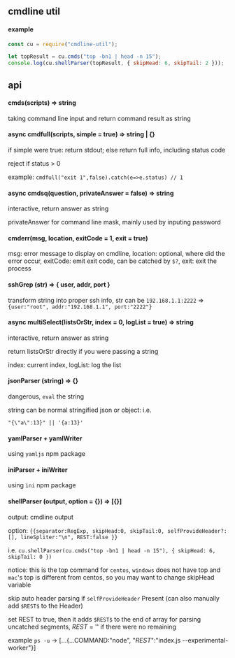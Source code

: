 ## cmdline util

#### example

```js
const cu = require("cmdline-util");

let topResult = cu.cmds("top -bn1 | head -n 15");
console.log(cu.shellParser(topResult, { skipHead: 6, skipTail: 2 }));
```

## api

#### cmds(scripts) => string

taking command line input and return command result as string

#### async cmdfull(scripts, simple = true) => string | {}

if simple were true: return stdout; else return full info, including status code

reject if status > 0

example: `cmdfull("exit 1",false).catch(e=>e.status) // 1`

#### async cmdsq(question, privateAnswer = false) => string

interactive, return answer as string

privateAnswer for command line mask, mainly used by inputing password

#### cmderr(msg, location, exitCode = 1, exit = true)

msg: error message to display on cmdline, location: optional, where did the error occur,
exitCode: emit exit code, can be catched by `$?`, exit: exit the process

#### sshGrep (str) => { user, addr, port }

transform string into proper ssh info, str can be `192.168.1.1:2222` => `{user:"root", addr:"192.168.1.1", port:"2222"}`

#### async multiSelect(listsOrStr, index = 0, logList = true) => string

interactive, return answer as string

return listsOrStr directly if you were passing a string

index: current index, logList: log the list

#### jsonParser (string) => {}

dangerous, `eval` the string

string can be normal stringified json or object: i.e.

`"{\"a\":13}" || '{a:13}' `

#### yamlParser + yamlWriter

using `yamljs` npm package

#### iniParser + iniWriter

using `ini` npm package

#### shellParser (output, option = {}) => [{}]

output: cmdline output

option: `{{separator:RegExp, skipHead:0, skipTail:0, selfProvideHeader?:[], lineSpliter:"\n", REST:false }}`

i.e. `cu.shellParser(cu.cmds("top -bn1 | head -n 15"), { skipHead: 6, skipTail: 0 })`

notice: this is the top command for `centos`, `windows` does not have top and `mac`'s top is different from centos, so you may want to change skipHead variable

skip auto header parsing if `selfProvideHeader` Present (can also manually add `$REST$` to the Header)

set REST to true, then it adds `$REST$` to the end of array for parsing uncatched segments, $REST$ = '' if there were no remaining

example `ps -u` -> [...{...COMMAND:"node", "$REST$":"index.js --experimental-worker"}]
